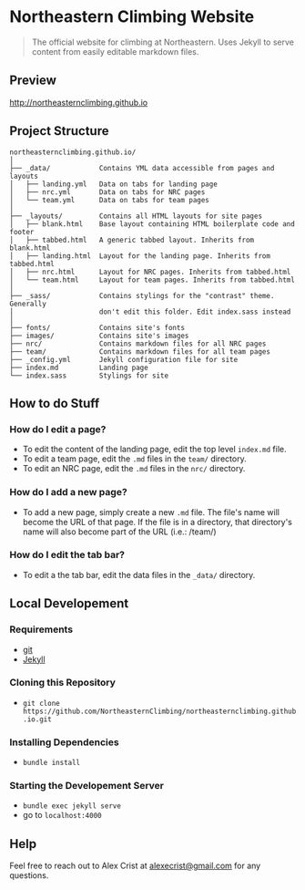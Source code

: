 # Northeastern Climbing Website

> The official website for climbing at Northeastern. Uses Jekyll to serve content from easily editable markdown files.

## Preview

http://northeasternclimbing.github.io

## Project Structure

    northeasternclimbing.github.io/
    │
    ├── _data/            Contains YML data accessible from pages and layouts
    │   ├── landing.yml   Data on tabs for landing page
    │   ├── nrc.yml       Data on tabs for NRC pages
    │   └── team.yml      Data on tabs for team pages
    │
    ├── _layouts/         Contains all HTML layouts for site pages
    │   ├── blank.html    Base layout containing HTML boilerplate code and footer
    │   ├── tabbed.html   A generic tabbed layout. Inherits from blank.html
    │   ├── landing.html  Layout for the landing page. Inherits from tabbed.html
    │   ├── nrc.html      Layout for NRC pages. Inherits from tabbed.html
    │   └── team.html     Layout for team pages. Inherits from tabbed.html
    │
    ├── _sass/            Contains stylings for the "contrast" theme. Generally
    │                     don't edit this folder. Edit index.sass instead
    │
    ├── fonts/            Contains site's fonts
    ├── images/           Contains site's images
    ├── nrc/              Contains markdown files for all NRC pages
    ├── team/             Contains markdown files for all team pages
    ├── _config.yml       Jekyll configuration file for site
    ├── index.md          Landing page
    └── index.sass        Stylings for site


## How to do Stuff

### How do I edit a page?

- To edit the content of the landing page, edit the top level `index.md`
file.
- To edit a team page, edit the `.md` files in the `team/` directory.
- To edit an NRC page, edit the `.md` files in the `nrc/` directory.

### How do I add a new page?

- To add a new page, simply create a new `.md` file. The file's name
will become the URL of that page. If the file is in a directory, that
directory's name will also become part of the URL (i.e.: /team/)

### How do I edit the tab bar?

- To edit a the tab bar, edit the data files in the `_data/` directory.

## Local Developement

### Requirements

- [git](https://git-scm.com/book/en/v2/Getting-Started-Installing-Git)
- [Jekyll](https://jekyllrb.com/docs/installation/)

### Cloning this Repository

- `git clone https://github.com/NortheasternClimbing/northeasternclimbing.github.io.git`

### Installing Dependencies

- `bundle install`

### Starting the Developement Server

- `bundle exec jekyll serve`
- go to `localhost:4000`

## Help

Feel free to reach out to Alex Crist at alexecrist@gmail.com for any
questions.
